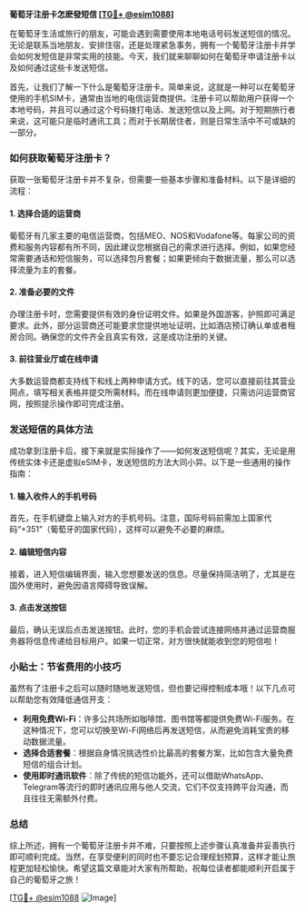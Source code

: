 **葡萄牙注册卡怎麽發短信 [[TG💪+ @esim1088](https://t.me/s/esim1088)]**

在葡萄牙生活或旅行的朋友，可能会遇到需要使用本地电话号码发送短信的情况。无论是联系当地朋友、安排住宿，还是处理紧急事务，拥有一个葡萄牙注册卡并学会如何发短信是非常实用的技能。今天，我们就来聊聊如何在葡萄牙申请注册卡以及如何通过这些卡发送短信。

首先，让我们了解一下什么是葡萄牙注册卡。简单来说，这就是一种可以在葡萄牙使用的手机SIM卡，通常由当地的电信运营商提供。注册卡可以帮助用户获得一个本地号码，并且可以通过这个号码拨打电话、发送短信以及上网。对于短期旅行者来说，这可能只是临时通讯工具；而对于长期居住者，则是日常生活中不可或缺的一部分。

### 如何获取葡萄牙注册卡？

获取一张葡萄牙注册卡并不复杂，但需要一些基本步骤和准备材料。以下是详细的流程：

#### 1. 选择合适的运营商

葡萄牙有几家主要的电信运营商，包括MEO、NOS和Vodafone等。每家公司的资费和服务内容都有所不同，因此建议您根据自己的需求进行选择。例如，如果您经常需要通话和短信服务，可以选择包月套餐；如果更倾向于数据流量，那么可以选择流量为主的套餐。

#### 2. 准备必要的文件

办理注册卡时，您需要提供有效的身份证明文件。如果是外国游客，护照即可满足要求。此外，部分运营商还可能要求您提供地址证明，比如酒店预订确认单或者租房合同。确保您的文件齐全且真实有效，这是成功注册的关键。

#### 3. 前往营业厅或在线申请

大多数运营商都支持线下和线上两种申请方式。线下的话，您可以直接前往其营业网点，填写相关表格并提交所需材料。而在线申请则更加便捷，只需访问运营商官网，按照提示操作即可完成注册。

### 发送短信的具体方法

成功拿到注册卡后，接下来就是实际操作了——如何发送短信呢？其实，无论是用传统实体卡还是虚拟eSIM卡，发送短信的方法大同小异。以下是一些通用的操作指南：

#### 1. 输入收件人的手机号码

首先，在手机键盘上输入对方的手机号码。注意，国际号码前需加上国家代码“+351”（葡萄牙的国家代码），这样可以避免不必要的麻烦。

#### 2. 编辑短信内容

接着，进入短信编辑界面，输入您想要发送的信息。尽量保持简洁明了，尤其是在国外使用时，避免因语言障碍导致误解。

#### 3. 点击发送按钮

最后，确认无误后点击发送按钮。此时，您的手机会尝试连接网络并通过运营商服务器将信息传递给目标用户。如果一切正常，对方很快就能收到您的短信啦！

### 小贴士：节省费用的小技巧

虽然有了注册卡之后可以随时随地发送短信，但也要记得控制成本哦！以下几点可以帮助您有效降低通信开支：

- **利用免费Wi-Fi**：许多公共场所如咖啡馆、图书馆等都提供免费Wi-Fi服务。在这种情况下，您可以切换至Wi-Fi网络后再发送短信，从而避免消耗宝贵的移动数据流量。
- **选择合适套餐**：根据自身情况挑选性价比最高的套餐方案，比如包含大量免费短信的组合计划。
- **使用即时通讯软件**：除了传统的短信功能外，还可以借助WhatsApp、Telegram等流行的即时通讯应用与他人交流，它们不仅支持跨平台沟通，而且往往无需额外付费。

### 总结

综上所述，拥有一个葡萄牙注册卡并不难，只要按照上述步骤认真准备并妥善执行即可顺利完成。当然，在享受便利的同时也不要忘记合理规划预算，这样才能让旅程更加轻松愉快。希望这篇文章能对大家有所帮助，祝每位读者都能顺利开启属于自己的葡萄牙之旅！

[[TG💪+ @esim1088](https://t.me/s/esim1088) ![Image](https://i.postimg.cc/4NQfJmqS/Snipaste-2025-05-13-00-14-12.png)]